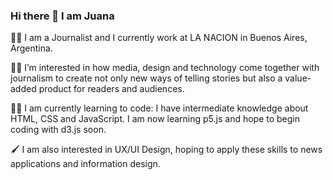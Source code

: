 ### Hi there 👋 I am Juana

:female_detective: I am a Journalist and I currently work at LA NACION in Buenos Aires, Argentina. 

:woman_technologist: I’m interested in how media, design and technology come together with journalism to create not only new ways of telling stories but also a value-added product for readers and audiences.

:technologist:	I am currently learning to code: I have intermediate knowledge about HTML, CSS and JavaScript. I am now learning p5.js and hope to begin coding with d3.js soon.

:paintbrush:	I am also interested in UX/UI Design, hoping to apply these skills to news applications and information design.

<!--
**juanacopello/juanacopello** is a ✨ _special_ ✨ repository because its `README.md` (this file) appears on your GitHub profile.

Here are some ideas to get you started:

- 🔭 I’m currently working on ...
- 🌱 I’m currently learning ...
- 👯 I’m looking to collaborate on ...
- 🤔 I’m looking for help with ...
- 💬 Ask me about ...
- 📫 How to reach me: ...
- 😄 Pronouns: ...
- ⚡ Fun fact: ...
-->
